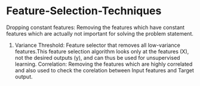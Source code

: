 # Feature-Selection-Techniques
Dropping constant features: Removing the features which have constant features which are actually not important for solving the problem statement.
1) Variance Threshold: Feature selector that removes all low-variance features.This feature selection algorithm looks only at the features (X), not the desired outputs (y), and can thus be used for unsupervised learning.
Correlation: Removing the features which are highly correlated and also used to check the corelation between Input features and Target output.
